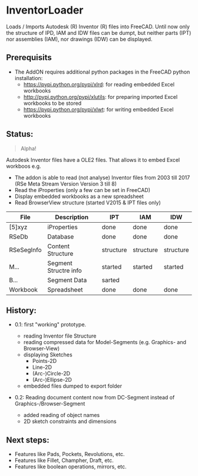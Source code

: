 # InventorLoader
Loads / Imports Autodesk (R) Inventor (R) files into FreeCAD. Until now only the structure of IPD, IAM and IDW files can be dumpt, but neither parts (IPT) nor assemblies (IAM), nor drawings (IDW) can be displayed.

## Prerequisits
- The AddON requires additional python packages in the FreeCAD python installation:
  - https://pypi.python.org/pypi/xlrd: for reading embedded Excel workbooks
  - http://pypi.python.org/pypi/xlutils: for preparing imported Excel workbooks to be stored
  - https://pypi.python.org/pypi/xlwt: for writing embedded Excel workbooks

## Status:
> Alpha!

Autodesk Inventor files have a OLE2 files.
That allows it to embed Excel workboos e.g.

- The addon is able to read (not analyse) Inventor files from 2003 till 2017 (RSe Meta Stream Version Version 3 till 8)
- Read the iProperties (only a few can be set in FreeCAD)
- Display embedded workbooks as a new spreadsheet
- Read BrowserView structure (started V2015 & IPT files only)

| File | Description | IPT | IAM | IDW |
| --- | --- | --- | --- | --- |
| [5]xyz | iProperties | done | done | done |
| RSeDb | Database | done | done | done |
| RSeSegInfo | Content Structure | structure | structure | structure |
| M... | Segment Structre info | started | started | started | started |
| B... | Segment Data | sarted |  |  |
| Workbook | Spreadsheet | done | done | done |

## History:
- 0.1: first "working" prototype.
	- reading Inventor file Structure
	- reading compressed data for Model-Segments (e.g. Graphics- and Browser-View)
	- displaying Sketches
		- Points-2D
		- Line-2D
		- (Arc-)Circle-2D
		- (Arc-)Ellipse-2D
	- embedded files dumped to export folder

- 0.2: Reading document content now from DC-Segment instead of Graphics-/Browser-Segment
	- added reading of object names
	- 2D sketch constraints and dimensions

## Next steps:
- Features like Pads, Pockets, Revolutions, etc.
- Features like Fillet, Champher, Draft, etc.
- Features like boolean operations, mirrors, etc.
